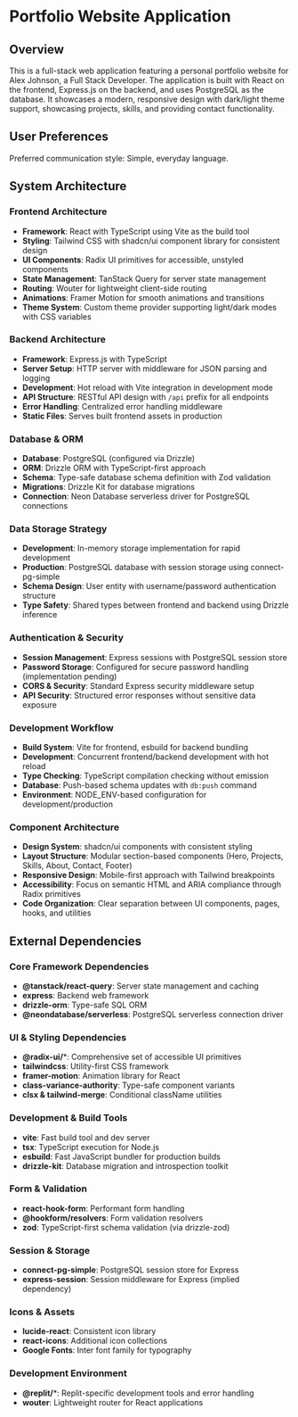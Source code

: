 # Portfolio Website Application

## Overview

This is a full-stack web application featuring a personal portfolio website for Alex Johnson, a Full Stack Developer. The application is built with React on the frontend, Express.js on the backend, and uses PostgreSQL as the database. It showcases a modern, responsive design with dark/light theme support, showcasing projects, skills, and providing contact functionality.

## User Preferences

Preferred communication style: Simple, everyday language.

## System Architecture

### Frontend Architecture
- **Framework**: React with TypeScript using Vite as the build tool
- **Styling**: Tailwind CSS with shadcn/ui component library for consistent design
- **UI Components**: Radix UI primitives for accessible, unstyled components
- **State Management**: TanStack Query for server state management
- **Routing**: Wouter for lightweight client-side routing
- **Animations**: Framer Motion for smooth animations and transitions
- **Theme System**: Custom theme provider supporting light/dark modes with CSS variables

### Backend Architecture
- **Framework**: Express.js with TypeScript
- **Server Setup**: HTTP server with middleware for JSON parsing and logging
- **Development**: Hot reload with Vite integration in development mode
- **API Structure**: RESTful API design with `/api` prefix for all endpoints
- **Error Handling**: Centralized error handling middleware
- **Static Files**: Serves built frontend assets in production

### Database & ORM
- **Database**: PostgreSQL (configured via Drizzle)
- **ORM**: Drizzle ORM with TypeScript-first approach
- **Schema**: Type-safe database schema definition with Zod validation
- **Migrations**: Drizzle Kit for database migrations
- **Connection**: Neon Database serverless driver for PostgreSQL connections

### Data Storage Strategy
- **Development**: In-memory storage implementation for rapid development
- **Production**: PostgreSQL database with session storage using connect-pg-simple
- **Schema Design**: User entity with username/password authentication structure
- **Type Safety**: Shared types between frontend and backend using Drizzle inference

### Authentication & Security
- **Session Management**: Express sessions with PostgreSQL session store
- **Password Storage**: Configured for secure password handling (implementation pending)
- **CORS & Security**: Standard Express security middleware setup
- **API Security**: Structured error responses without sensitive data exposure

### Development Workflow
- **Build System**: Vite for frontend, esbuild for backend bundling
- **Development**: Concurrent frontend/backend development with hot reload
- **Type Checking**: TypeScript compilation checking without emission
- **Database**: Push-based schema updates with `db:push` command
- **Environment**: NODE_ENV-based configuration for development/production

### Component Architecture
- **Design System**: shadcn/ui components with consistent styling
- **Layout Structure**: Modular section-based components (Hero, Projects, Skills, About, Contact, Footer)
- **Responsive Design**: Mobile-first approach with Tailwind breakpoints
- **Accessibility**: Focus on semantic HTML and ARIA compliance through Radix primitives
- **Code Organization**: Clear separation between UI components, pages, hooks, and utilities

## External Dependencies

### Core Framework Dependencies
- **@tanstack/react-query**: Server state management and caching
- **express**: Backend web framework
- **drizzle-orm**: Type-safe SQL ORM
- **@neondatabase/serverless**: PostgreSQL serverless connection driver

### UI & Styling Dependencies
- **@radix-ui/***: Comprehensive set of accessible UI primitives
- **tailwindcss**: Utility-first CSS framework
- **framer-motion**: Animation library for React
- **class-variance-authority**: Type-safe component variants
- **clsx & tailwind-merge**: Conditional className utilities

### Development & Build Tools
- **vite**: Fast build tool and dev server
- **tsx**: TypeScript execution for Node.js
- **esbuild**: Fast JavaScript bundler for production builds
- **drizzle-kit**: Database migration and introspection toolkit

### Form & Validation
- **react-hook-form**: Performant form handling
- **@hookform/resolvers**: Form validation resolvers
- **zod**: TypeScript-first schema validation (via drizzle-zod)

### Session & Storage
- **connect-pg-simple**: PostgreSQL session store for Express
- **express-session**: Session middleware for Express (implied dependency)

### Icons & Assets
- **lucide-react**: Consistent icon library
- **react-icons**: Additional icon collections
- **Google Fonts**: Inter font family for typography

### Development Environment
- **@replit/***: Replit-specific development tools and error handling
- **wouter**: Lightweight router for React applications